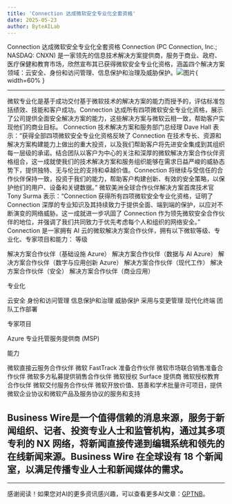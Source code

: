 ```yaml
---
title: 'Connection 达成微软安全专业化全套资格'
date: 2025-05-23
author: ByteAILab
---
```


Connection 达成微软安全专业化全套资格
Connection (PC Connection, Inc.; NASDAQ: CNXN) 是一家领先的信息技术解决方案提供商，服务于商业、政府、医疗保健和教育市场，欣然宣布其已获得微软安全专业化资格，涵盖四个解决方案领域：云安全、身份和访问管理、信息保护和治理及威胁保护。![图片](https://ai-techpark.com/wp-content/uploads/Connection.jpg){ width=60% }

---

微软专业化是基于成功交付基于微软技术的解决方案的能力而授予的，评估标准包括绩效、技能和客户成功。Connection 达成所有四项微软安全专业化资格，展示了公司提供全面安全解决方案的能力，这些解决方案与微软云相一致，帮助客户实现他们的商业目标。
Connection 技术解决方案和服务部门总经理 Dave Hall 表示：“获得全部四项微软安全专业化资格反映了 Connection 在技术专长、资源和解决方案构建能力上做出的重大投资，以及我们帮助客户将先进安全集成到其组织每一层级的承诺。结合团队以客户为中心的关注和深厚的微软解决方案合作伙伴资格组合，这一成就使我们的技术解决方案和服务组织能够在需求日益严峻的威胁态势下，提供独特、无与伦比的支持和卓越价值。Connection 将继续与受信任的合作伙伴保持一致，投资于我们的能力，帮助客户构建创新、有效的安全策略，以保护他们的用户、设备和关键数据。”
微软美洲全球合作伙伴解决方案首席技术官 Tony Surma 表示：“Connection 获得所有四项微软安全专业化资格，证明了 Connection 深厚的专业知识及其持续致力于提供全面、端到端的保护，以应对不断演变的网络威胁。这一成就进一步巩固了 Connection 作为领先微软安全合作伙伴的地位，并强调了我们共同致力于优先考虑每个人和组织的网络安全。”
Connection 是一家拥有 AI 云的微软解决方案合作伙伴，拥有以下微软等级、专业化、专家项目和能力：
等级

解决方案合作伙伴（基础设施 Azure）
解决方案合作伙伴（数据与 AI Azure）
解决方案合作伙伴（数字与应用创新 Azure）
解决方案合作伙伴（现代工作）
解决方案合作伙伴（安全）
解决方案合作伙伴（商业应用）

专业化

云安全
身份和访问管理
信息保护和治理
威胁保护
采用与变更管理
现代化终端
团队工作部署

专家项目

Azure 专业托管服务提供商 (MSP)

能力

微软直接云服务合作伙伴
微软 FastTrack 准备合作伙伴
微软市场联合销售准备合作伙伴
微软多方私募提供销售合作伙伴
微软授权 Surface 提供商
微软授权教育合作伙伴
微软交付服务合作伙伴
微软开放价值、慈善和学术批量许可项目，提供微软企业协议和微软产品及服务协议的服务和支持

Business Wire是一个值得信赖的消息来源，服务于新闻组织、记者、投资专业人士和监管机构，通过其多项专利的 NX 网络，将新闻直接传递到编辑系统和领先的在线新闻来源。Business Wire 在全球设有 18 个新闻室，以满足传播专业人士和新闻媒体的需求。
---
---
感谢阅读！如果您对AI的更多资讯感兴趣，可以查看更多AI文章：[GPTNB](https://gptnb.com)。